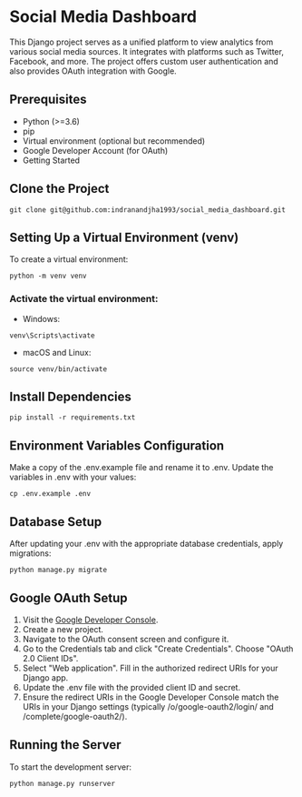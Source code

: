 # Social Media Dashboard
This Django project serves as a unified platform to view analytics from various social media sources. It integrates with platforms such as Twitter, Facebook, and more. The project offers custom user authentication and also provides OAuth integration with Google.

## Prerequisites
* Python (>=3.6)
* pip
* Virtual environment (optional but recommended)
* Google Developer Account (for OAuth)
* Getting Started

## Clone the Project
```commandline
git clone git@github.com:indranandjha1993/social_media_dashboard.git
```

## Setting Up a Virtual Environment (venv)
To create a virtual environment:

```commandline
python -m venv venv
```

### Activate the virtual environment:
* Windows:
```commandline
venv\Scripts\activate
```

* macOS and Linux:
```commandline
source venv/bin/activate
```

## Install Dependencies
```commandline
pip install -r requirements.txt
```

##  Environment Variables Configuration
Make a copy of the .env.example file and rename it to .env. Update the variables in .env with your values:

```commandline
cp .env.example .env
```

## Database Setup
After updating your .env with the appropriate database credentials, apply migrations:

```commandline
python manage.py migrate
```

## Google OAuth Setup
1. Visit the [Google Developer Console](https://console.developers.google.com/).
2. Create a new project.
3. Navigate to the OAuth consent screen and configure it.
4. Go to the Credentials tab and click "Create Credentials". Choose "OAuth 2.0 Client IDs".
5. Select "Web application". Fill in the authorized redirect URIs for your Django app.
6. Update the .env file with the provided client ID and secret.
7. Ensure the redirect URIs in the Google Developer Console match the URIs in your Django settings (typically /o/google-oauth2/login/ and /complete/google-oauth2/).

## Running the Server
To start the development server:

```commandline
python manage.py runserver
```